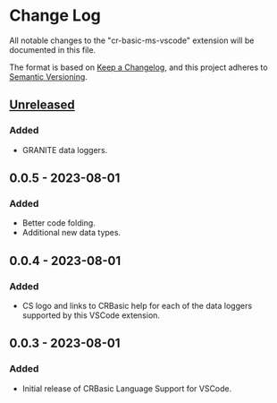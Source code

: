 # Change Log

All notable changes to the "cr-basic-ms-vscode" extension will be documented in this file.

The format is based on [Keep a Changelog](https://keepachangelog.com/en/1.1.0/),
and this project adheres to [Semantic Versioning](https://semver.org/spec/v2.0.0.html).

## [Unreleased]

### Added
- GRANITE data loggers.

## 0.0.5 - 2023-08-01

### Added
- Better code folding.   
- Additional new data types.  

## 0.0.4 - 2023-08-01

### Added
- CS logo and links to CRBasic help for each of the data loggers supported by this VSCode extension.  

## 0.0.3 - 2023-08-01

### Added
- Initial release of CRBasic Language Support for VSCode.  

[unreleased]: https://github.com/daiwalkr/cr-basic-ms-vscode/compare/v0.0.5...HEAD